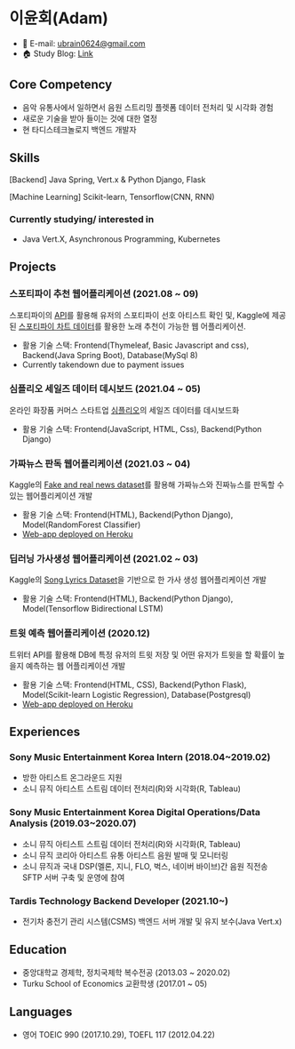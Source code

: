 # 이윤회(Adam)
* 📧 E-mail: ubrain0624@gmail.com
* 🏠 Study Blog:  [Link](https://velog.io/@ubrain)



## Core Competency
* 음악 유통사에서 일하면서 음원 스트리밍 플렛폼 데이터 전처리 및 시각화 경험
* 새로운 기술을 받아 들이는 것에 대한 열정
*  현 타디스테크놀로지 백엔드 개발자



## Skills
[Backend] Java Spring, Vert.x & Python Django, Flask

[Machine Learning] Scikit-learn, Tensorflow(CNN, RNN)

### Currently studying/ interested in
* Java Vert.X, Asynchronous Programming, Kubernetes



## Projects
### 스포티파이 추천 웹어플리케이션 (2021.08 ~ 09)
스포티파이의 [API](https://developer.spotify.com/documentation/web-api/)를 활용해 유저의 스포티파이 선호 아티스트 확인 및, Kaggle에 제공 된 [스포티파이 차트 데이터](https://www.kaggle.com/sashankpillai/spotify-top-200-charts-20202021)를 활용한 노래 추천이 가능한 웹 어플리케이션.
* 활용 기술 스택: Frontend(Thymeleaf, Basic Javascript and css), Backend(Java Spring Boot), Database(MySql 8)
* Currently takendown due to payment issues

### 심플리오 세일즈 데이터 데시보드 (2021.04 ~ 05)
온라인 화장품 커머스 스타트업 [심플리오](https://www.simplyo.com/)의 세일즈 데이터를 데시보드화
* 활용 기술 스택: Frontend(JavaScript, HTML, Css), Backend(Python Django)

### 가짜뉴스 판독 웹어플리케이션 (2021.03 ~ 04)
Kaggle의 [Fake and real news dataset](https://www.kaggle.com/clmentbisaillon/fake-and-real-news-dataset)를 활용해 가짜뉴스와 진짜뉴스를 판독할 수 있는 웹어플리케이션 개발
* 활용 기술 스택: Frontend(HTML), Backend(Python Django), Model(RandomForest Classifier)
* [Web-app deployed on Heroku](https://check-if-news-is-fake.herokuapp.com/)

### 딥러닝 가사생성 웹어플리케이션 (2021.02 ~ 03)
Kaggle의 [Song Lyrics Dataset](https://www.kaggle.com/deepshah16/song-lyrics-dataset)을 기반으로 한 가사 생성 웹어플리케이션 개발
* 활용 기술 스택: Frontend(HTML), Backend(Python Django), Model(Tensorflow Bidirectional LSTM)

### 트윗 예측 웹어플리케이션 (2020.12)
트위터 API를 활용해 DB에 특정 유저의 트윗 저장 및 어떤 유저가 트윗을 할 확률이 높을지 예측하는 웹 어플리케이션 개발
* 활용 기술 스택: Frontend(HTML, CSS), Backend(Python Flask), Model(Scikit-learn Logistic Regression), Database(Postgresql)
* [Web-app deployed on Heroku](https://tweetcomparison.herokuapp.com/)



## Experiences
### Sony Music Entertainment Korea Intern (2018.04~2019.02)
* 방한 아티스트 온그라운드 지원
* 소니 뮤직 아티스트 스트림 데이터 전처리(R)와 시각화(R, Tableau)

### Sony Music Entertainment Korea Digital Operations/Data Analysis (2019.03~2020.07)
* 소니 뮤직 아티스트 스트림 데이터 전처리(R)와 시각화(R, Tableau)
* 소니 뮤직 코리아 아티스트 유통 아티스트 음원 발매 및 모니터링
* 소니 뮤직과 국내 DSP(멜론, 지니, FLO, 벅스, 네이버 바이브)간 음원 직전송 SFTP 서버 구축 및 운영에 참여

### Tardis Technology Backend Developer (2021.10~)
* 전기차 충전기 관리 시스템(CSMS) 백엔드 서버 개발 및 유지 보수(Java Vert.x)

## Education
* 중앙대학교 경제학, 정치국제학 복수전공 (2013.03 ~ 2020.02)
* Turku School of Economics 교환학생 (2017.01 ~ 05)



## Languages
* 영어 TOEIC 990 (2017.10.29), TOEFL 117 (2012.04.22)
